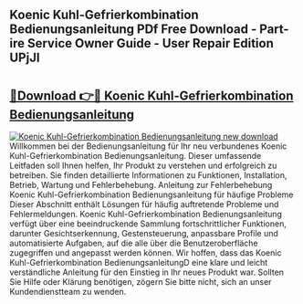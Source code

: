 ## Koenic Kuhl-Gefrierkombination Bedienungsanleitung PDf Free Download - Part-ire Service Owner Guide - User Repair Edition UPjJI

# <h2><a href="http://df4hioq.blite.top/?on=Koenic+Kuhl-Gefrierkombination+Bedienungsanleitung">🔗Download 👉🔴 Koenic Kuhl-Gefrierkombination Bedienungsanleitung</a></h2>

[![Koenic Kuhl-Gefrierkombination Bedienungsanleitung new download](https://i.imgur.com/lujVjoI.png)](http://df4hioq.blite.top/?on=Koenic+Kuhl-Gefrierkombination+Bedienungsanleitung)
Willkommen bei der Bedienungsanleitung für Ihr neu verbundenes Koenic Kuhl-Gefrierkombination Bedienungsanleitung. Dieser umfassende Leitfaden soll Ihnen helfen, Ihr Produkt zu verstehen und erfolgreich zu betreiben. Sie finden detaillierte Informationen zu Funktionen, Installation, Betrieb, Wartung und Fehlerbehebung. Anleitung zur Fehlerbehebung Koenic Kuhl-Gefrierkombination Bedienungsanleitung für häufige Probleme Dieser Abschnitt enthält Lösungen für häufig auftretende Probleme und Fehlermeldungen. Koenic Kuhl-Gefrierkombination Bedienungsanleitung verfügt über eine beeindruckende Sammlung fortschrittlicher Funktionen, darunter Gesichtserkennung, Gestensteuerung, anpassbare Profile und automatisierte Aufgaben, auf die alle über die Benutzeroberfläche zugegriffen und angepasst werden können. Wir hoffen, dass das Koenic Kuhl-Gefrierkombination BedienungsanleitungD eine klare und leicht verständliche Anleitung für den Einstieg in Ihr neues Produkt war. Sollten Sie Hilfe oder Klärung benötigen, zögern Sie bitte nicht, sich an unser Kundendienstteam zu wenden.
